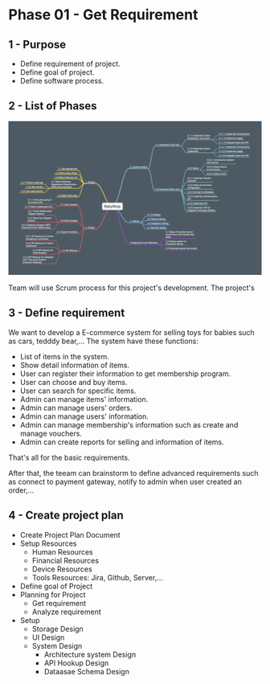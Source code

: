 # Phase 01 - Get Requirement 

## 1 - Purpose

- Define requirement of project.
- Define goal of project.
- Define software process.

## 2 - List of Phases

![List of phases](./img/img_01.png)

Team will use Scrum process for this project's development.
The project's 

## 3 - Define requirement

We want to develop a E-commerce system for selling toys for babies such as cars, tedddy bear,... The system have these functions:

* List of items in the system.
* Show detail information of items.
* User can register their information to get membership program.
* User can choose and buy items.
* User can search for specific items.
* Admin can manage items' information.
* Admin can manage users' orders.
* Admin can manage users' information.
* Admin can manage membership's information such as create and manage vouchers.
* Admin can create reports for selling and information of items.

That's all for the basic requirements.

After that, the teeam can brainstorm to define advanced requirements such as connect to payment gateway, notify to admin when user created an order,...

## 4 - Create project plan

* Create Project Plan Document
* Setup Resources
    * Human Resources
    * Financial Resources
    * Device Resources
    * Tools Resources: Jira, Github, Server,...
* Define goal of Project
* Planning for Project
    * Get requirement
    * Analyze requirement
* Setup
    * Storage Design
    * UI Design
    * System Design
        * Architecture system Design
        * API Hookup Design
        * Dataasae Schema Design